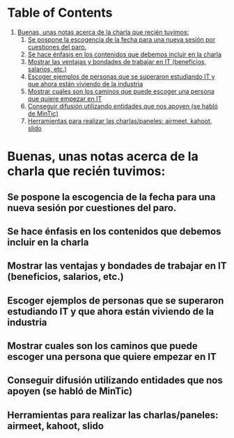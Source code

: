 
# Table of Contents

1.  [Buenas, unas notas acerca de la charla que recién tuvimos:](#org43ddcae)
    1.  [Se pospone la escogencia de la fecha para una nueva sesión por cuestiones del paro.](#orgaf872a5)
    2.  [Se hace énfasis en los contenidos que debemos incluir en la charla](#org3889042)
    3.  [Mostrar las ventajas y bondades de trabajar en IT (beneficios, salarios, etc.)](#org4cd6b7b)
    4.  [Escoger ejemplos de personas que se superaron estudiando IT y que ahora están viviendo de la industria](#orga776278)
    5.  [Mostrar cuales son los caminos que puede escoger una persona que quiere empezar en IT](#orgda31425)
    6.  [Conseguir difusión utilizando entidades que nos apoyen (se habló de MinTic)](#org35470c4)
    7.  [Herramientas para realizar las charlas/paneles: airmeet, kahoot, slido](#org397e580)


<a id="org43ddcae"></a>

# Buenas, unas notas acerca de la charla que recién tuvimos:


<a id="orgaf872a5"></a>

## Se pospone la escogencia de la fecha para una nueva sesión por cuestiones del paro.


<a id="org3889042"></a>

## Se hace énfasis en los contenidos que debemos incluir en la charla


<a id="org4cd6b7b"></a>

## Mostrar las ventajas y bondades de trabajar en IT (beneficios, salarios, etc.)


<a id="orga776278"></a>

## Escoger ejemplos de personas que se superaron estudiando IT y que ahora están viviendo de la industria

<a id="orgda31425"></a>

## Mostrar cuales son los caminos que puede escoger una persona que quiere empezar en IT

<a id="org35470c4"></a>

## Conseguir difusión utilizando entidades que nos apoyen (se habló de MinTic)


<a id="org397e580"></a>

## Herramientas para realizar las charlas/paneles: airmeet, kahoot, slido

